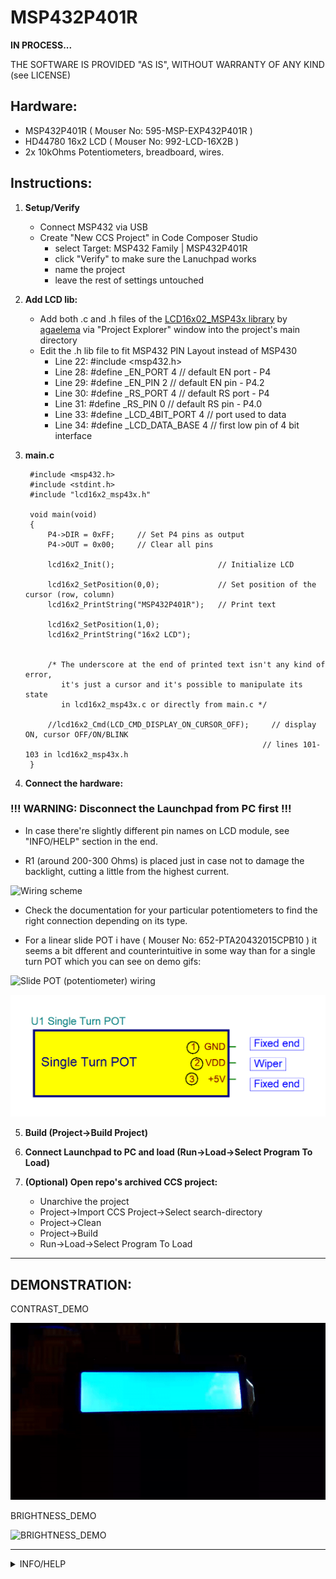 # MSP432P401R

**IN PROCESS...**

THE SOFTWARE IS PROVIDED "AS IS", WITHOUT WARRANTY OF ANY KIND (see LICENSE)

## Hardware:
- MSP432P401R      ( Mouser No: 595-MSP-EXP432P401R  )
- HD44780 16x2 LCD ( Mouser No: 992-LCD-16X2B        )
- 2x 10kOhms Potentiometers, breadboard, wires.

## Instructions:
1. **Setup/Verify**
	- Connect MSP432 via USB
	- Create "New CCS Project" in Code Composer Studio
		- select Target: MSP432 Family  |  MSP432P401R
		- click "Verify" to make sure the Lanuchpad works
		- name the project
		- leave the rest of settings untouched
2. **Add LCD lib:**
	- Add both .c and .h files of the [LCD16x02_MSP43x library](https://github.com/agaelema/LCD16x2_MSP43x) by [agaelema](https://github.com/agaelema) via "Project Explorer" window into the project's main directory
	- Edit the .h lib file to fit MSP432 PIN Layout instead of MSP430
		- Line 22: #include <msp432.h>
		- Line 28: #define     _EN_PORT        4                   // default EN port - P4
		- Line 29: #define     _EN_PIN         2                   // default EN pin  - P4.2
		- Line 30: #define     _RS_PORT        4                   // default RS port - P4
		- Line 31: #define     _RS_PIN         0                   // default RS pin  - P4.0
		- Line 33: #define     _LCD_4BIT_PORT          4               // port used to data
		- Line 34: #define     _LCD_DATA_BASE          4               // first low pin of 4 bit interface

3. **main.c**

		#include <msp432.h>
		#include <stdint.h>
		#include "lcd16x2_msp43x.h"

		void main(void)
		{
		    P4->DIR = 0xFF;     // Set P4 pins as output
		    P4->OUT = 0x00;     // Clear all pins

		    lcd16x2_Init();                       // Initialize LCD

		    lcd16x2_SetPosition(0,0);             // Set position of the cursor (row, column)
		    lcd16x2_PrintString("MSP432P401R");   // Print text

		    lcd16x2_SetPosition(1,0);
		    lcd16x2_PrintString("16x2 LCD");


		    /* The underscore at the end of printed text isn't any kind of error,
		       it's just a cursor and it's possible to manipulate its state
		       in lcd16x2_msp43x.c or directly from main.c */

		    //lcd16x2_Cmd(LCD_CMD_DISPLAY_ON_CURSOR_OFF);     // display ON, cursor OFF/ON/BLINK
		                                                    // lines 101-103 in lcd16x2_msp43x.h
		}


4. **Connect the hardware:**
	
### !!! WARNING: Disconnect the Launchpad from PC first !!!

- In case there're slightly different pin names on LCD module, see "INFO/HELP" section in the end.

- R1 (around 200-300 Ohms) is placed just in case not to damage the backlight, cutting a little from the highest current.

![Wiring scheme](/images/WIRING.BMP)

- Check the documentation for your particular potentiometers to find the right connection depending on its type.

- For a linear slide POT i have ( Mouser No: 652-PTA20432015CPB10 ) it seems a bit dfferent and counterintuitive in some way than for a single turn POT which you can see on demo gifs:

![Slide POT (potentiometer) wiring](/images/SLIDE_POTENTIOMETER.BMP)

![Single turn POT wiring](/images/SINGLE_TURN_POT.BMP)


5. **Build (Project->Build Project)**

6. **Connect Launchpad to PC and load (Run->Load->Select Program To Load)**

7. **(Optional) Open repo's archived CCS project:**
	- Unarchive the project
	- Project->Import CCS Project->Select search-directory
	- Project->Clean
	- Project->Build
	- Run->Load->Select Program To Load


___

## DEMONSTRATION:

CONTRAST_DEMO

![CONTRAST_DEMO](/images/CONTRAST_DEMO.gif)


BRIGHTNESS_DEMO

![BRIGHTNESS_DEMO](/images/BRIGHTNESS_DEMO.gif)

___

<details>
	<summary>INFO/HELP</summary>

- In case the lib link is broken or you cannot find it for some other reason, the whole repo "LCD16x2_MSP43x-master.zip" included "AS IS" in "/archive".

- LCD PIN Description:

Pin number | Pin name  | Pin description
--- | --- | ---
1 | GND/VSS | ground pin for LCD
2 | VDD/VCC | supply voltage pin for LCD
3 | V0/VEE | contrast adjust
4 | RS | Register Select (0;1)
5 | RW | Read/Write (0;1)
6 | E | enable
7-14 | Data Bits | send commands or data to the LCD
15 | A/LED+ | supply voltage pin for backlight
16 | K/LED- | ground ping for backlight

</details>
